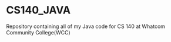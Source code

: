# CS140_JAVA
Repository containing all of my Java code for CS 140 at Whatcom Community College(WCC)
